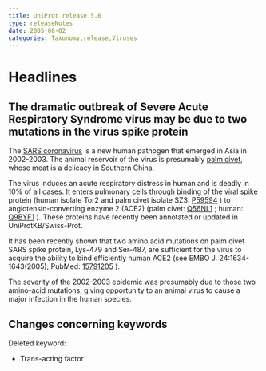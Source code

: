 ```yaml
---
title: UniProt release 5.6
type: releaseNotes
date: 2005-08-02
categories: Taxonomy,release,Viruses
---
```


# Headlines

## The dramatic outbreak of Severe Acute Respiratory Syndrome virus may be due to two mutations in the virus spike protein

The [SARS coronavirus](http://www.uniprot.org/taxonomy/227859) is a new human pathogen that emerged in Asia in 2002-2003. The animal reservoir of the virus is presumably [palm civet](http://www.uniprot.org/taxonomy/9675), whose meat is a delicacy in Southern China.

The virus induces an acute respiratory distress in human and is deadly in 10% of all cases. It enters pulmonary cells through binding of the viral spike protein (human isolate Tor2 and palm civet isolate SZ3: [P59594](http://www.uniprot.org/uniprotkb/P59594) ) to angiotensin-converting enzyme 2 (ACE2) (palm civet: [Q56NL1](http://www.uniprot.org/uniprotkb/Q56NL1) ; human: [Q9BYF1](http://www.uniprot.org/uniprotkb/Q9BYF1) ). These proteins have recently been annotated or updated in UniProtKB/Swiss-Prot.

It has been recently shown that two amino acid mutations on palm civet SARS spike protein, Lys-479 and Ser-487, are sufficient for the virus to acquire the ability to bind efficiently human ACE2 (see EMBO J. 24:1634-1643(2005); PubMed: [15791205](http://view.ncbi.nlm.nih.gov/pubmed/15791205) ).

The severity of the 2002-2003 epidemic was presumably due to those two amino-acid mutations, giving opportunity to an animal virus to cause a major infection in the human species.

## Changes concerning keywords

Deleted keyword:

- Trans-acting factor

